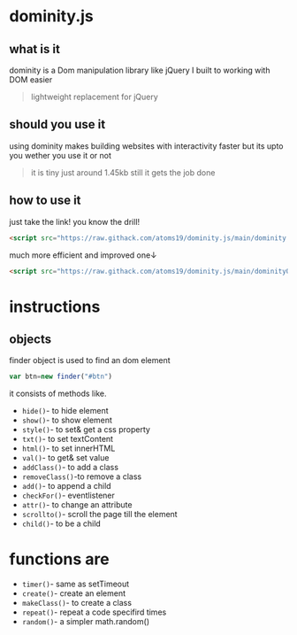 # dominity.js
## what is it
dominity is a Dom manipulation library like jQuery I built to working with DOM easier
>lightweight replacement for jQuery
## should you use it 
using dominity makes building websites with interactivity faster
but its upto you wether you use it or not
>it is  tiny just around 1.45kb still it gets the job done
## how to use it
just take the link! you know the drill!
```html
<script src="https://raw.githack.com/atoms19/dominity.js/main/dominity.min.js"></script>
 ``` 
much more efficient and improved one↓
```html
<script src="https://raw.githack.com/atoms19/dominity.js/main/dominityORG.min.js"><script>
```
# instructions


## objects
finder object is used to find an dom element 
```js
var btn=new finder("#btn")
```
it consists of methods like.

- ``hide()``-    to hide element
- `show()`-    to show element
- `style()`-   to set& get a css property
- `txt()`-    to set textContent 
- `html()`-    to set innerHTML 
- `val()`-     to get& set value
- `addClass()`- to add a class
- `removeClass()`-to remove a class
- `add()`-      to append a child
- `checkFor()`- eventlistener
- `attr()`-      to change an attribute
- `scrollto()`- scroll the page till the element
- `child()`-    to be a child

# functions are

- `timer()`-   same as setTimeout
- `create()`-  create an element 
- `makeClass()`- to create a class
- `repeat()`- repeat a code specifird times 
- `random()`-   a simpler math.random()

